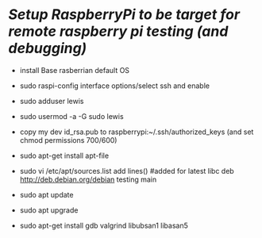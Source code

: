 ﻿# ***Setup RaspberryPi to be target for remote raspberry pi testing (and debugging)***

* install Base rasberrian default OS

* sudo raspi-config
  interface options/select ssh and enable
	
* sudo adduser lewis

* sudo usermod -a -G sudo lewis

* copy my dev id_rsa.pub to raspberrypi:~/.ssh/authorized_keys (and set chmod permissions 700/600)

* sudo apt-get install apt-file

* sudo vi /etc/apt/sources.list
       add lines()
       #added for latest libc
       deb http://deb.debian.org/debian testing main

* sudo apt update

* sudo apt upgrade

* sudo apt-get install gdb valgrind libubsan1 libasan5



